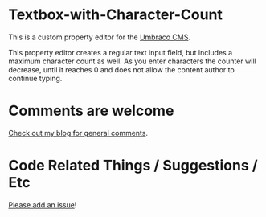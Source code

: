 # Textbox-with-Character-Count

This is a custom property editor for the [Umbraco CMS](http://umbraco.com/). 

This property editor creates a regular text input field, but includes a maximum character count as well. As you enter characters the counter will decrease, until it reaches 0 and does not allow the content author to continue typing.

# Comments are welcome

[Check out my blog for general comments](http://www.markadrake.com/blog/2015/01/22/custom-umbraco-property-editor-tutorial-character-counts/). 

# Code Related Things / Suggestions / Etc

[Please add an issue](https://github.com/markusdrake/Textbox-with-Character-Count/issues)! 
